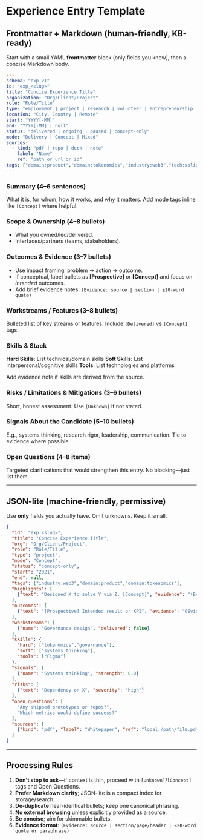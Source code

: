 # Experience Entry Template

## Frontmatter + Markdown (human-friendly, KB-ready)

Start with a small YAML **frontmatter** block (only fields you know), then a concise Markdown body.

```yaml
---
schema: "exp-v1"
id: "exp_<slug>"
title: "Concise Experience Title"
organization: "Org/Client/Project"
role: "Role/Title"
type: "employment | project | research | volunteer | entrepreneurship | education"
location: "City, Country | Remote"
start: "YYYY[-MM]"
end: "YYYY[-MM] | null"
status: "delivered | ongoing | paused | concept-only"
mode: "Delivery | Concept | Mixed"
sources:
  - kind: "pdf | repo | deck | note"
    label: "Name"
    ref: "path_or_url_or_id"
tags: ["domain:product","domain:tokenomics","industry:web3","tech:solidity"]
---
```

### Summary (4–6 sentences)

What it is, for whom, how it works, and why it matters. Add mode tags inline like `[Concept]` where helpful.

### Scope & Ownership (4–8 bullets)

- What you owned/led/delivered.
- Interfaces/partners (teams, stakeholders).

### Outcomes & Evidence (3–7 bullets)

- Use impact framing: problem → action → outcome.
- If conceptual, label bullets as **[Prospective]** or **[Concept]** and focus on _intended_ outcomes.
- Add brief evidence notes: `(Evidence: source | section | ≤20-word quote)`

### Workstreams / Features (3–8 bullets)

Bulleted list of key streams or features. Include `[Delivered]` vs `[Concept]` tags.

### Skills & Stack

**Hard Skills**: List technical/domain skills
**Soft Skills**: List interpersonal/cognitive skills
**Tools**: List technologies and platforms

Add evidence note if skills are derived from the source.

### Risks / Limitations & Mitigations (3–6 bullets)

Short, honest assessment. Use `[Unknown]` if not stated.

### Signals About the Candidate (5–10 bullets)

E.g., systems thinking, research rigor, leadership, communication. Tie to evidence where possible.

### Open Questions (4–8 items)

Targeted clarifications that would strengthen this entry. No blocking—just list them.

---

## JSON-lite (machine-friendly, permissive)

Use **only** fields you actually have. Omit unknowns. Keep it small.

```json
{
  "id": "exp_<slug>",
  "title": "Concise Experience Title",
  "org": "Org/Client/Project",
  "role": "Role/Title",
  "type": "project",
  "mode": "Concept",
  "status": "concept-only",
  "start": "2021",
  "end": null,
  "tags": ["industry:web3","domain:product","domain:tokenomics"],
  "highlights": [
    {"text": "Designed X to solve Y via Z. [Concept]", "evidence": "(Evidence: source | header | ≤20 words)"}
  ],
  "outcomes": [
    {"text": "[Prospective] Intended result or KPI", "evidence": "(Evidence: ...)"}
  ],
  "workstreams": [
    {"name": "Governance design", "delivered": false}
  ],
  "skills": {
    "hard": ["tokenomics","governance"],
    "soft": ["systems thinking"],
    "tools": ["Figma"]
  },
  "signals": [
    {"name": "Systems thinking", "strength": 0.8}
  ],
  "risks": [
    {"text": "Dependency on X", "severity": "high"}
  ],
  "open_questions": [
    "Any shipped prototypes or repos?",
    "Which metrics would define success?"
  ],
  "sources": [
    {"kind": "pdf", "label": "Whitepaper", "ref": "local:/path/file.pdf"}
  ]
}
```

---

## Processing Rules

1. **Don't stop to ask**—if context is thin, proceed with `[Unknown]`/`[Concept]` tags and Open Questions.
2. **Prefer Markdown clarity**; JSON-lite is a compact index for storage/search.
3. **De-duplicate** near-identical bullets; keep one canonical phrasing.
4. **No external browsing** unless explicitly provided as a source.
5. **Be concise**; aim for skimmable bullets.
6. **Evidence format**: `(Evidence: source | section/page/header | ≤20-word quote or paraphrase)`